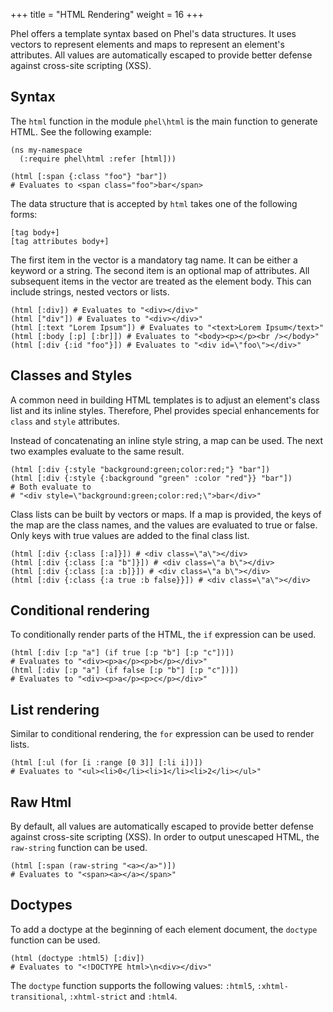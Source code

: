 +++
title = "HTML Rendering"
weight = 16
+++

Phel offers a template syntax based on Phel's data structures. It uses vectors to represent elements and maps to represent an element's attributes. All values are automatically escaped to provide better defense against cross-site scripting (XSS).

## Syntax

The `html` function in the module `phel\html` is the main function to generate HTML. See the following example:

```phel
(ns my-namespace
  (:require phel\html :refer [html]))

(html [:span {:class "foo"} "bar"])
# Evaluates to <span class="foo">bar</span>
```

The data structure that is accepted by `html` takes one of the following forms:

```phel
[tag body+]
[tag attributes body+]
```

The first item in the vector is a mandatory tag name. It can be either a keyword or a string. The second item is an optional map of attributes. All subsequent items in the vector are treated as the element body. This can include strings, nested vectors or lists.

```phel
(html [:div]) # Evaluates to "<div></div>"
(html ["div"]) # Evaluates to "<div></div>"
(html [:text "Lorem Ipsum"]) # Evaluates to "<text>Lorem Ipsum</text>"
(html [:body [:p] [:br]]) # Evaluates to "<body><p></p><br /></body>"
(html [:div {:id "foo"}]) # Evaluates to "<div id=\"foo\"></div>"
```

## Classes and Styles

A common need in building HTML templates is to adjust an element's class list and its inline styles. Therefore, Phel provides special enhancements for `class` and `style` attributes.

Instead of concatenating an inline style string, a map can be used. The next two examples evaluate to the same result.

```phel
(html [:div {:style "background:green;color:red;"} "bar"])
(html [:div {:style {:background "green" :color "red"}} "bar"])
# Both evaluate to
# "<div style=\"background:green;color:red;\">bar</div>"
```

Class lists can be built by vectors or maps. If a map is provided, the keys of the map are the class names, and the values are evaluated to true or false. Only keys with true values are added to the final class list.

```phel
(html [:div {:class [:a]}]) # <div class=\"a\"></div>
(html [:div {:class [:a "b"]}]) # <div class=\"a b\"></div>
(html [:div {:class [:a :b]}]) # <div class=\"a b\"></div>
(html [:div {:class {:a true :b false}}]) # <div class=\"a\"></div>
```

## Conditional rendering

To conditionally render parts of the HTML, the `if` expression can be used.

```phel
(html [:div [:p "a"] (if true [:p "b"] [:p "c"])])
# Evaluates to "<div><p>a</p><p>b</p></div>"
(html [:div [:p "a"] (if false [:p "b"] [:p "c"])])
# Evaluates to "<div><p>a</p><p>c</p></div>"
```

## List rendering

Similar to conditional rendering, the `for` expression can be used to render lists.

```phel
(html [:ul (for [i :range [0 3]] [:li i])])
# Evaluates to "<ul><li>0</li><li>1</li><li>2</li></ul>"
```

## Raw Html

By default, all values are automatically escaped to provide better defense against cross-site scripting (XSS). In order to output unescaped HTML, the `raw-string` function can be used.

```phel
(html [:span (raw-string "<a></a>")])
# Evaluates to "<span><a></a></span>"
```

## Doctypes

To add a doctype at the beginning of each element document, the `doctype` function can be used.

```phel
(html (doctype :html5) [:div])
# Evaluates to "<!DOCTYPE html>\n<div></div>"
```

The `doctype` function supports the following values: `:html5`, `:xhtml-transitional`, `:xhtml-strict` and `:html4`.
